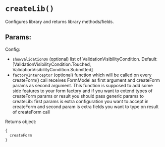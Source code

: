 # `createLib()`

Configures library and returns library methods/fields.


## Params:

Config:
- `showValidationOn` (optional) list of ValidationVisibilityCondition. Default: [ValidationVisibilityCondition.Touched, ValidationVisibilityCondition.Submitted]
- `factoryInterceptor` (optional) function which will be called on every createForm() call receives FormModel as first argument and createForm params as second argument. This function is supposed to add some side features to your form factory and if you want to extend types of createForm params or result you should pass generic params to createLib: first params is extra configuration you want to accept in createForm and second param is extra fields you want to type on result of createForm call

Returns object:
```ts
{
  createForm
}
```